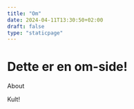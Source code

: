 ```yaml
---
title: "Om"
date: 2024-04-11T13:30:50+02:00
draft: false
type: "staticpage"
---
```


# Dette er en om-side!

About

Kult!
